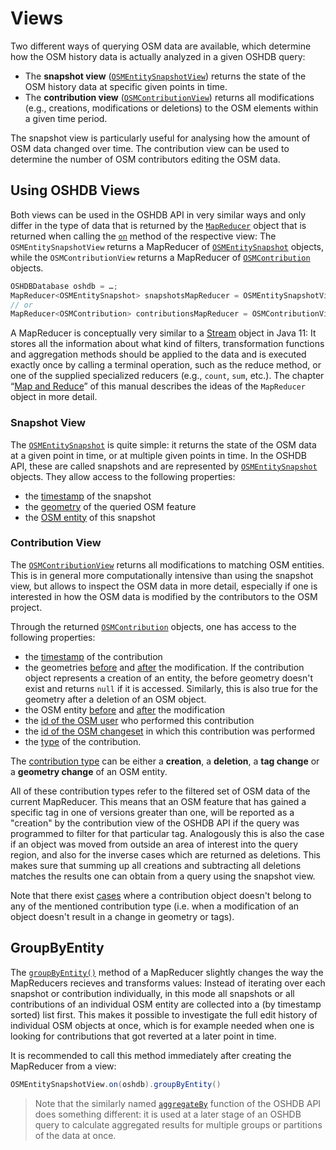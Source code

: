 Views
=====

Two different ways of querying OSM data are available, which determine how the OSM history data is actually analyzed in a given OSHDB query: 

* The **snapshot view** ([`OSMEntitySnapshotView`](https://docs.ohsome.org/java/oshdb/0.6.0/aggregated/org/heigit/bigspatialdata/oshdb/api/mapreducer/OSMEntitySnapshotView.html)) returns the state of the OSM history data at specific given points in time.
* The **contribution view** ([`OSMContributionView`](https://docs.ohsome.org/java/oshdb/0.6.0/aggregated/org/heigit/bigspatialdata/oshdb/api/mapreducer/OSMContributionView.html)) returns all modifications (e.g., creations, modifications or deletions) to the OSM elements within a given time period.

The snapshot view is particularly useful for analysing how the amount of OSM data changed over time. The contribution view can be used to determine the number of OSM contributors editing the OSM data.

<!-- todo: figure: time-slices compared to "events" -->

Using OSHDB Views
-----------------

Both views can be used in the OSHDB API in very similar ways and only differ in the type of data that is returned by the [`MapReducer`](https://docs.ohsome.org/java/oshdb/0.6.0/aggregated/org/heigit/bigspatialdata/oshdb/api/mapreducer/MapReducer.html) object that is returned when calling the [`on`](https://docs.ohsome.org/java/oshdb/0.6.0/aggregated/org/heigit/bigspatialdata/oshdb/api/mapreducer/OSMContributionView.html#on-org.heigit.bigspatialdata.oshdb.api.db.OSHDBDatabase-) method of the respective view: The `OSMEntitySnapshotView` returns a MapReducer of [`OSMEntitySnapshot`](https://docs.ohsome.org/java/oshdb/0.6.0/aggregated/org/heigit/bigspatialdata/oshdb/api/object/OSMEntitySnapshot.html) objects, while the `OSMContributionView` returns a MapReducer of [`OSMContribution`](https://docs.ohsome.org/java/oshdb/0.6.0/aggregated/org/heigit/bigspatialdata/oshdb/api/object/OSMContribution.html) objects.

```java
OSHDBDatabase oshdb = …;
MapReducer<OSMEntitySnapshot> snapshotsMapReducer = OSMEntitySnapshotView.on(oshdb);
// or
MapReducer<OSMContribution> contributionsMapReducer = OSMContributionView.on(oshdb);
```

A MapReducer is conceptually very similar to a [Stream](https://docs.oracle.com/en/java/javase/11/docs/api/java.base/java/util/stream/Stream.html) object in Java 11: It stores all the information about what kind of filters, transformation functions and aggregation methods should be applied to the data and is executed exactly once by calling a terminal operation, such as the reduce method, or one of the supplied specialized reducers (e.g., `count`, `sum`, etc.). The chapter “[Map and Reduce](map-reduce.md)” of this manual describes the ideas of the `MapReducer` object in more detail.

### Snapshot View

The [`OSMEntitySnapshot`](https://docs.ohsome.org/java/oshdb/0.6.0/aggregated/org/heigit/bigspatialdata/oshdb/api/object/OSMEntitySnapshot.html) is quite simple: it returns the state of the OSM data at a given point in time, or at multiple given points in time. In the OSHDB API, these are called snapshots and are represented by [`OSMEntitySnapshot`](https://docs.ohsome.org/java/oshdb/0.6.0/aggregated/org/heigit/bigspatialdata/oshdb/api/object/OSMEntitySnapshot.html) objects. They allow access to the following properties:

* the [timestamp](https://docs.ohsome.org/java/oshdb/0.6.0/aggregated/org/heigit/bigspatialdata/oshdb/api/object/OSMEntitySnapshot.html#getTimestamp--) of the snapshot
* the [geometry](https://docs.ohsome.org/java/oshdb/0.6.0/aggregated/org/heigit/bigspatialdata/oshdb/api/object/OSMEntitySnapshot.html#getGeometry--) of the queried OSM feature
* the [OSM entity](https://docs.ohsome.org/java/oshdb/0.6.0/aggregated/org/heigit/bigspatialdata/oshdb/api/object/OSMEntitySnapshot.html#getEntity--) of this snapshot

### Contribution View

The [`OSMContributionView`](https://docs.ohsome.org/java/oshdb/0.6.0/aggregated/org/heigit/bigspatialdata/oshdb/api/mapreducer/OSMContributionView.html) returns all modifications to matching OSM entities. This is in general more computationally intensive than using the snapshot view, but allows to inspect the OSM data in more detail, especially if one is interested in how the OSM data is modified by the contributors to the OSM project.

Through the returned [`OSMContribution`](https://docs.ohsome.org/java/oshdb/0.6.0/aggregated/org/heigit/bigspatialdata/oshdb/api/object/OSMContribution.html) objects, one has access to the following properties:

* the [timestamp](https://docs.ohsome.org/java/oshdb/0.6.0/aggregated/org/heigit/bigspatialdata/oshdb/api/object/OSMContribution.html#getTimestamp--) of the contribution
* the geometries [before](https://docs.ohsome.org/java/oshdb/0.6.0/aggregated/org/heigit/bigspatialdata/oshdb/api/object/OSMContribution.html#getGeometryBefore--) and [after](https://docs.ohsome.org/java/oshdb/0.6.0/aggregated/org/heigit/bigspatialdata/oshdb/api/object/OSMContribution.html#getGeometryAfter--) the modification. If the contribution object represents a creation of an entity, the before geometry doesn't exist and returns `null` if it is accessed. Similarly, this is also true for the geometry after a deletion of an OSM object.
* the OSM entity [before](https://docs.ohsome.org/java/oshdb/0.6.0/aggregated/org/heigit/bigspatialdata/oshdb/api/object/OSMContribution.html#getEntityBefore--) and [after](https://docs.ohsome.org/java/oshdb/0.6.0/aggregated/org/heigit/bigspatialdata/oshdb/api/object/OSMContribution.html#getEntityBefore--) the modification
* the [id of the OSM user](https://docs.ohsome.org/java/oshdb/0.6.0/aggregated/org/heigit/bigspatialdata/oshdb/api/object/OSMContribution.html#getContributorUserId--) who performed this contribution
* the [id of the OSM changeset](https://docs.ohsome.org/java/oshdb/0.6.0/aggregated/org/heigit/bigspatialdata/oshdb/api/object/OSMContribution.html#getChangesetId--) in which this contribution was performed
* the [type](https://docs.ohsome.org/java/oshdb/0.6.0/aggregated/org/heigit/bigspatialdata/oshdb/api/object/OSMContribution.html#getContributionTypes--) of the contribution.

The [contribution type](https://docs.ohsome.org/java/oshdb/0.6.0/aggregated/org/heigit/bigspatialdata/oshdb/util/celliterator/ContributionType.html) can be either a **creation**, a **deletion**, a **tag change** or a **geometry change** of an OSM entity.

All of these contribution types refer to the filtered set of OSM data of the current MapReducer. This means that an OSM feature that has gained a specific tag in one of versions greater than one, will be reported as a "creation" by the contribution view of the OSHDB API if the query was programmed to filter for that particular tag. Analogously this is also the case if an object was moved from outside an area of interest into the query region, and also for the inverse cases which are returned as deletions. This makes sure that summing up all creations and subtracting all deletions matches the results one can obtain from a query using the snapshot view.

Note that there exist [cases](https://github.com/GIScience/oshdb/issues/87) where a contribution object doesn't belong to any of the mentioned contribution type (i.e. when a modification of an object doesn't result in a change in geometry or tags).

GroupByEntity
-------------

The [`groupByEntity()`](https://docs.ohsome.org/java/oshdb/0.6.0/aggregated/org/heigit/bigspatialdata/oshdb/api/mapreducer/MapReducer.html#groupByEntity--) method of a MapReducer slightly changes the way the MapReducers recieves and transforms values: Instead of iterating over each snapshot or contribution individually, in this mode all snapshots or all contributions of an individual OSM entity are collected into a (by timestamp sorted) list first. This makes it possible to investigate the full edit history of individual OSM objects at once, which is for example needed when one is looking for contributions that got reverted at a later point in time.

It is recommended to call this method immediately after creating the MapReducer from a view:

```java
OSMEntitySnapshotView.on(oshdb).groupByEntity()
```

> Note that the similarly named [`aggregateBy`](aggregation.md) function of the OSHDB API does something different: it is used at a later stage of an OSHDB query to calculate aggregated results for multiple groups or partitions of the data at once.
